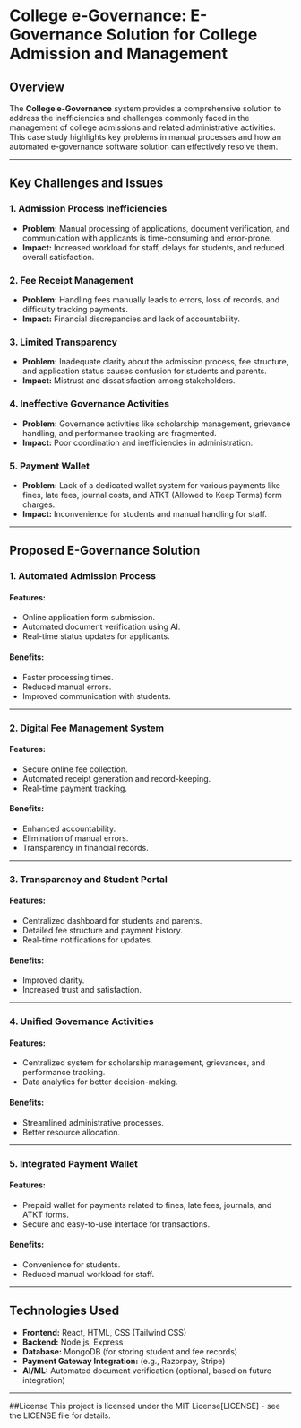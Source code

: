 # College e-Governance: E-Governance Solution for College Admission and Management

## Overview

The **College e-Governance** system provides a comprehensive solution to address the inefficiencies and challenges commonly faced in the management of college admissions and related administrative activities. This case study highlights key problems in manual processes and how an automated e-governance software solution can effectively resolve them.

---

## Key Challenges and Issues

### 1. **Admission Process Inefficiencies**
- **Problem:** Manual processing of applications, document verification, and communication with applicants is time-consuming and error-prone.
- **Impact:** Increased workload for staff, delays for students, and reduced overall satisfaction.

### 2. **Fee Receipt Management**
- **Problem:** Handling fees manually leads to errors, loss of records, and difficulty tracking payments.
- **Impact:** Financial discrepancies and lack of accountability.

### 3. **Limited Transparency**
- **Problem:** Inadequate clarity about the admission process, fee structure, and application status causes confusion for students and parents.
- **Impact:** Mistrust and dissatisfaction among stakeholders.

### 4. **Ineffective Governance Activities**
- **Problem:** Governance activities like scholarship management, grievance handling, and performance tracking are fragmented.
- **Impact:** Poor coordination and inefficiencies in administration.

### 5. **Payment Wallet**
- **Problem:** Lack of a dedicated wallet system for various payments like fines, late fees, journal costs, and ATKT (Allowed to Keep Terms) form charges.
- **Impact:** Inconvenience for students and manual handling for staff.

---

## Proposed E-Governance Solution

### 1. **Automated Admission Process**
#### Features:
- Online application form submission.
- Automated document verification using AI.
- Real-time status updates for applicants.

#### Benefits:
- Faster processing times.
- Reduced manual errors.
- Improved communication with students.

---

### 2. **Digital Fee Management System**
#### Features:
- Secure online fee collection.
- Automated receipt generation and record-keeping.
- Real-time payment tracking.

#### Benefits:
- Enhanced accountability.
- Elimination of manual errors.
- Transparency in financial records.

---

### 3. **Transparency and Student Portal**
#### Features:
- Centralized dashboard for students and parents.
- Detailed fee structure and payment history.
- Real-time notifications for updates.

#### Benefits:
- Improved clarity.
- Increased trust and satisfaction.

---

### 4. **Unified Governance Activities**
#### Features:
- Centralized system for scholarship management, grievances, and performance tracking.
- Data analytics for better decision-making.

#### Benefits:
- Streamlined administrative processes.
- Better resource allocation.

---

### 5. **Integrated Payment Wallet**
#### Features:
- Prepaid wallet for payments related to fines, late fees, journals, and ATKT forms.
- Secure and easy-to-use interface for transactions.

#### Benefits:
- Convenience for students.
- Reduced manual workload for staff.

---

## Technologies Used

- **Frontend:** React, HTML, CSS (Tailwind CSS)
- **Backend:** Node.js, Express
- **Database:** MongoDB (for storing student and fee records)
- **Payment Gateway Integration:** (e.g., Razorpay, Stripe)
- **AI/ML:** Automated document verification (optional, based on future integration)

---

##License
This project is licensed under the MIT License[LICENSE] - see the LICENSE file for details.
